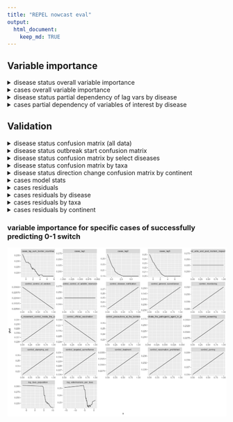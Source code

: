 ```yaml
---
title: "REPEL nowcast eval"
output: 
  html_document:
    keep_md: TRUE
---
```




## Variable importance
<details>
<summary>disease status overall variable importance</summary>

```
## [17:00:28] WARNING: /root/xgboost/src/learner.cc:1026: 
##   If you are loading a serialized model (like pickle in Python, RDS in R) generated by
##   older XGBoost, please export the model by calling `Booster.save_model` from that version
##   first, then load it back in current version. See:
## 
##     https://xgboost.readthedocs.io/en/latest/tutorials/saving_model.html
## 
##   for more details about differences between saving model and serializing.
## 
## [17:00:28] WARNING: /root/xgboost/src/learner.cc:735: Found JSON model saved before XGBoost 1.6, please save the model using current version again. The support for old JSON model will be discontinued in XGBoost 2.3.
```

![](nowcast_model_eval_files/figure-html/ds-var-importance-1.png)<!-- -->
</details>

<details>
<summary>cases overall variable importance</summary>

```
## [17:00:28] WARNING: /root/xgboost/src/learner.cc:1026: 
##   If you are loading a serialized model (like pickle in Python, RDS in R) generated by
##   older XGBoost, please export the model by calling `Booster.save_model` from that version
##   first, then load it back in current version. See:
## 
##     https://xgboost.readthedocs.io/en/latest/tutorials/saving_model.html
## 
##   for more details about differences between saving model and serializing.
## 
## [17:00:28] WARNING: /root/xgboost/src/learner.cc:735: Found JSON model saved before XGBoost 1.6, please save the model using current version again. The support for old JSON model will be discontinued in XGBoost 2.3.
```

![](nowcast_model_eval_files/figure-html/cs-var-importance-1.png)<!-- -->
</details>

<details>
<summary>disease status partial dependency of lag vars by disease</summary>
![](nowcast_model_eval_files/figure-html/ds-lag-pd-by-disease-1.png)<!-- -->
</details>

<details>
<summary>cases partial dependency of variables of interest by disease</summary>
![](nowcast_model_eval_files/figure-html/cs-lag-pd-by-disease-1.png)<!-- -->
</details>


## Validation








<details>
<summary>disease status confusion matrix (all data)</summary>
<table class="table" style="margin-left: auto; margin-right: auto;">
 <thead>
  <tr>
   <th style="text-align:left;"> .metric </th>
   <th style="text-align:left;"> desc </th>
   <th style="text-align:left;"> model </th>
   <th style="text-align:right;"> .estimate </th>
  </tr>
 </thead>
<tbody>
  <tr>
   <td style="text-align:left;"> accuracy </td>
   <td style="text-align:left;"> proportion of the data that are predicted correctly </td>
   <td style="text-align:left;"> baseline </td>
   <td style="text-align:right;"> 0.96 </td>
  </tr>
  <tr>
   <td style="text-align:left;"> accuracy </td>
   <td style="text-align:left;"> proportion of the data that are predicted correctly </td>
   <td style="text-align:left;"> xgboost </td>
   <td style="text-align:right;"> 0.97 </td>
  </tr>
  <tr>
   <td style="text-align:left;"> kap </td>
   <td style="text-align:left;"> similar measure to accuracy(), but is normalized by the accuracy that would be expected by chance alone and is very useful when one or more classes have large frequency distributions. </td>
   <td style="text-align:left;"> baseline </td>
   <td style="text-align:right;"> 0.83 </td>
  </tr>
  <tr>
   <td style="text-align:left;"> kap </td>
   <td style="text-align:left;"> similar measure to accuracy(), but is normalized by the accuracy that would be expected by chance alone and is very useful when one or more classes have large frequency distributions. </td>
   <td style="text-align:left;"> xgboost </td>
   <td style="text-align:right;"> 0.86 </td>
  </tr>
</tbody>
</table>
</details>

<details>
<summary>disease status outbreak start confusion matrix</summary>
<table class="table" style="margin-left: auto; margin-right: auto;">
 <thead>
  <tr>
   <th style="text-align:left;"> .metric </th>
   <th style="text-align:left;"> desc </th>
   <th style="text-align:left;"> model </th>
   <th style="text-align:right;"> .estimate </th>
  </tr>
 </thead>
<tbody>
  <tr>
   <td style="text-align:left;"> accuracy </td>
   <td style="text-align:left;"> proportion of the data that are predicted correctly </td>
   <td style="text-align:left;"> baseline </td>
   <td style="text-align:right;"> 0.00 </td>
  </tr>
  <tr>
   <td style="text-align:left;"> accuracy </td>
   <td style="text-align:left;"> proportion of the data that are predicted correctly </td>
   <td style="text-align:left;"> xgboost </td>
   <td style="text-align:right;"> 0.37 </td>
  </tr>
</tbody>
</table>
</details>

<details>
<summary>disease status confusion matrix by select diseases</summary>
<table class="table" style="margin-left: auto; margin-right: auto;">
 <thead>
  <tr>
   <th style="text-align:left;"> Disease </th>
   <th style="text-align:left;"> Baseline Accuracy </th>
   <th style="text-align:left;"> REPEL (Overall/New Outbreaks) </th>
  </tr>
 </thead>
<tbody>
  <tr>
   <td style="text-align:left;"> foot and mouth disease </td>
   <td style="text-align:left;"> 79% </td>
   <td style="text-align:left;"> 98% / 91% </td>
  </tr>
  <tr>
   <td style="text-align:left;"> vesicular stomatitis </td>
   <td style="text-align:left;"> 75% </td>
   <td style="text-align:left;"> 94% / 79% </td>
  </tr>
  <tr>
   <td style="text-align:left;"> ovine bluetongue disease </td>
   <td style="text-align:left;"> 54% </td>
   <td style="text-align:left;"> 78% / 52% </td>
  </tr>
  <tr>
   <td style="text-align:left;"> african horse sickness </td>
   <td style="text-align:left;"> 99% </td>
   <td style="text-align:left;"> 100% / 36% </td>
  </tr>
  <tr>
   <td style="text-align:left;"> pleuropneumonia </td>
   <td style="text-align:left;"> 99% </td>
   <td style="text-align:left;"> 99% / 31% </td>
  </tr>
  <tr>
   <td style="text-align:left;"> newcastle disease </td>
   <td style="text-align:left;"> 91% </td>
   <td style="text-align:left;"> 92% / 27% </td>
  </tr>
  <tr>
   <td style="text-align:left;"> peste des petits ruminants </td>
   <td style="text-align:left;"> 96% </td>
   <td style="text-align:left;"> 96% / 26% </td>
  </tr>
  <tr>
   <td style="text-align:left;"> lumpy skin disease </td>
   <td style="text-align:left;"> 96% </td>
   <td style="text-align:left;"> 95% / 24% </td>
  </tr>
  <tr>
   <td style="text-align:left;"> african swine fever </td>
   <td style="text-align:left;"> 98% </td>
   <td style="text-align:left;"> 98% / 24% </td>
  </tr>
  <tr>
   <td style="text-align:left;"> ovine pox disease </td>
   <td style="text-align:left;"> 97% </td>
   <td style="text-align:left;"> 96% / 19% </td>
  </tr>
  <tr>
   <td style="text-align:left;"> highly pathogenic avian influenza </td>
   <td style="text-align:left;"> 95% </td>
   <td style="text-align:left;"> 94% / 18% </td>
  </tr>
  <tr>
   <td style="text-align:left;"> rift valley fever </td>
   <td style="text-align:left;"> 55% </td>
   <td style="text-align:left;"> 59% / 13% </td>
  </tr>
  <tr>
   <td style="text-align:left;"> classical swine fever </td>
   <td style="text-align:left;"> 98% </td>
   <td style="text-align:left;"> 97% / 10% </td>
  </tr>
  <tr>
   <td style="text-align:left;"> swine vesicular disease </td>
   <td style="text-align:left;"> 100% </td>
   <td style="text-align:left;"> 100% / 0% </td>
  </tr>
</tbody>
</table>
</details>

<details>
<summary>disease status confusion matrix by taxa</summary>
<table class="table" style="margin-left: auto; margin-right: auto;">
 <thead>
  <tr>
   <th style="text-align:left;"> Taxa </th>
   <th style="text-align:left;"> Baseline Accuracy </th>
   <th style="text-align:left;"> REPEL (Overall/New Outbreaks) </th>
  </tr>
 </thead>
<tbody>
  <tr>
   <td style="text-align:left;"> buffaloes </td>
   <td style="text-align:left;"> 64% </td>
   <td style="text-align:left;"> 95% / 87% </td>
  </tr>
  <tr>
   <td style="text-align:left;"> camelidae </td>
   <td style="text-align:left;"> 51% </td>
   <td style="text-align:left;"> 77% / 53% </td>
  </tr>
  <tr>
   <td style="text-align:left;"> swine </td>
   <td style="text-align:left;"> 97% </td>
   <td style="text-align:left;"> 98% / 49% </td>
  </tr>
  <tr>
   <td style="text-align:left;"> sheep/goats </td>
   <td style="text-align:left;"> 97% </td>
   <td style="text-align:left;"> 97% / 46% </td>
  </tr>
  <tr>
   <td style="text-align:left;"> equidae </td>
   <td style="text-align:left;"> 98% </td>
   <td style="text-align:left;"> 98% / 40% </td>
  </tr>
  <tr>
   <td style="text-align:left;"> cattle </td>
   <td style="text-align:left;"> 96% </td>
   <td style="text-align:left;"> 96% / 38% </td>
  </tr>
  <tr>
   <td style="text-align:left;"> hares/rabbits </td>
   <td style="text-align:left;"> 62% </td>
   <td style="text-align:left;"> 73% / 31% </td>
  </tr>
  <tr>
   <td style="text-align:left;"> birds </td>
   <td style="text-align:left;"> 96% </td>
   <td style="text-align:left;"> 95% / 10% </td>
  </tr>
</tbody>
</table>
</details>

<details>
<summary>disease status direction change confusion matrix by continent</summary>
<table class="table" style="margin-left: auto; margin-right: auto;">
 <thead>
  <tr>
   <th style="text-align:left;"> Continent </th>
   <th style="text-align:left;"> Baseline Accuracy </th>
   <th style="text-align:left;"> REPEL (Overall/New Outbreaks) </th>
  </tr>
 </thead>
<tbody>
  <tr>
   <td style="text-align:left;"> Americas </td>
   <td style="text-align:left;"> 97% </td>
   <td style="text-align:left;"> 97% / 48% </td>
  </tr>
  <tr>
   <td style="text-align:left;"> Asia </td>
   <td style="text-align:left;"> 96% </td>
   <td style="text-align:left;"> 97% / 45% </td>
  </tr>
  <tr>
   <td style="text-align:left;"> Africa </td>
   <td style="text-align:left;"> 96% </td>
   <td style="text-align:left;"> 97% / 35% </td>
  </tr>
  <tr>
   <td style="text-align:left;"> Europe </td>
   <td style="text-align:left;"> 96% </td>
   <td style="text-align:left;"> 96% / 28% </td>
  </tr>
  <tr>
   <td style="text-align:left;"> Oceania </td>
   <td style="text-align:left;"> 99% </td>
   <td style="text-align:left;"> 99% / 4% </td>
  </tr>
</tbody>
</table>
</details>

<details>
<summary>cases model stats</summary>

```
## # A tibble: 6 × 4
##   model    .metric .estimator   .estimate
##   <chr>    <chr>   <chr>            <dbl>
## 1 baseline rmse    standard   305971.    
## 2 xgboost  rmse    standard   611427.    
## 3 baseline rsq     standard        0.843 
## 4 xgboost  rsq     standard        0.0509
## 5 baseline mae     standard     9849.    
## 6 xgboost  mae     standard    20138.
```
</details>

<details>
<summary>cases residuals</summary>
![](nowcast_model_eval_files/figure-html/cd-resid-1.png)<!-- -->
</details>

<details>
<summary>cases residuals by disease</summary>
![](nowcast_model_eval_files/figure-html/cd-resid-disease-1.png)<!-- -->
</details>

<details>
<summary>cases residuals by taxa</summary>
![](nowcast_model_eval_files/figure-html/cd-resid-taxa-1.png)<!-- -->
</details>

<details>
<summary>cases residuals by continent</summary>
![](nowcast_model_eval_files/figure-html/cd-resid-continent-1.png)<!-- -->
</details>


### variable importance for specific cases of successfully predicting 0-1 switch
![](nowcast_model_eval_files/figure-html/unnamed-chunk-1-1.png)<!-- -->





